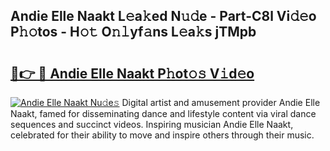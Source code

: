 ## Andie Elle Naakt L𝚎a𝚔ed N𝚞𝚍e - Part-C8l Vi𝚍𝚎o P𝚑𝚘tos - H𝚘𝚝 O𝚗𝚕yf𝚊ns L𝚎a𝚔s jTMpb

# <h2><a href="http://kf2m2za.oniu.top/?m=Andie+Elle+Naakt">🔗👉 🔴 Andie Elle Naakt P𝚑ot𝚘𝚜 V𝚒d𝚎o</a></h2>

[![Andie Elle Naakt Nu𝚍e𝚜](https://i.imgur.com/0qMVB7G.gif)](http://kf2m2za.oniu.top/?m=Andie+Elle+Naakt)
Digital artist and amusement provider Andie Elle Naakt, famed for disseminating dance and lifestyle content via viral dance sequences and succinct videos. Inspiring musician Andie Elle Naakt, celebrated for their ability to move and inspire others through their music.  

